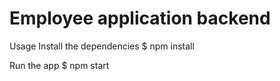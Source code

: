 # Employee application backend
Usage
Install the dependencies
$ npm install

Run the app
$ npm start
